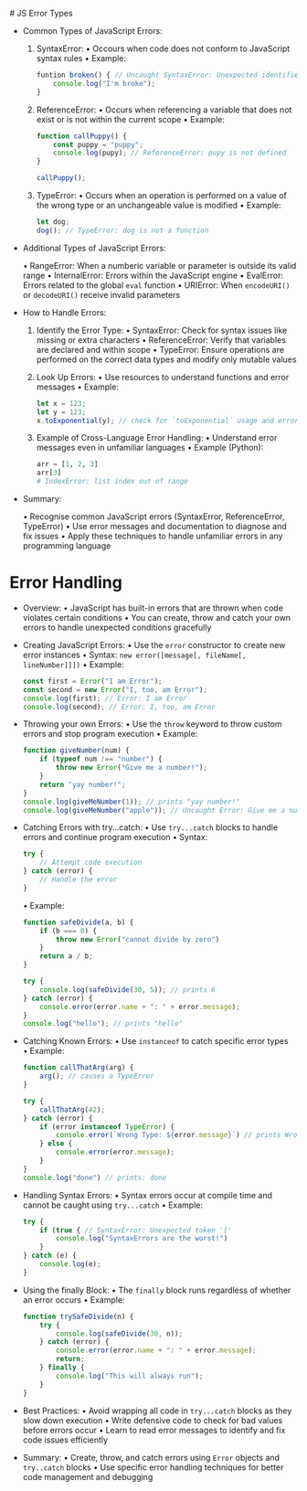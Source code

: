 # JS Error Types

* Common Types of JavaScript Errors:

    1. SyntaxError:
        • Occours when code does not conform to JavaScript syntax rules
        • Example:

        ```js
        funtion broken() { // Uncaught SyntaxError: Unexpected identifier
            console.log("I'm broke");
        }
        ```

    2. ReferenceError:
        • Occurs when referencing a variable that does not exist or is not within the current scope
        • Example:

        ```js
        function callPuppy() {
            const puppy = "puppy";
            console.log(pupy); // ReferenceError: pupy is not defined
        }

        callPuppy();
        ```

    3. TypeError:
        • Occurs when an operation is performed on a value of the wrong type or an unchangeable value is modified
        • Example:

        ```js
        let dog;
        dog(); // TypeError: dog is not a function
        ```

* Additional Types of JavaScript Errors:

    • RangeError: When a numberic variable or parameter is outside its valid range
    • InternalError: Errors within the JavaScript engine
    • EvalError: Errors related to the global `eval` function
    • URIError: When `encodeURI()` or `decodeURI()` receive invalid parameters


* How to Handle Errors:

    1. Identify the Error Type:
        • SyntaxError: Check for syntax issues like missing or extra characters
        • ReferenceError: Verify that variables are declared and within scope
        • TypeError: Ensure operations are performed on the correct data types and modify only mutable values

    2. Look Up Errors:
        • Use resources to understand functions and error messages
        • Example:

        ```js
        let x = 123;
        let y = 123;
        x.toExponential(y); // check for `toExponential` usage and error message
        ```

    3. Example of Cross-Language Error Handling:
        • Understand error messages even in unfamiliar languages
        • Example (Python):

        ```py
        arr = [1, 2, 3]
        arr[3]
        # IndexError: list index out of range
        ```

* Summary:

    • Recognise common JavaScript errors (SyntaxError, ReferenceError, TypeError)
    • Use error messages and documentation to diagnose and fix issues
    • Apply these techniques to handle unfamiliar errors in any programming language


# Error Handling

* Overview:
    • JavaScript has built-in errors that are thrown when code violates certain conditions
    • You can create, throw and catch your own errors to handle unexpected conditions gracefully

* Creating JavaScript Errors:
    • Use the `error` constructor to create new error instances
    • Syntax: `new error([message[, fileName[, lineNumber]]])`
    • Example:

    ```js
    const first = Error("I am Error");
    const second = new Error("I, too, am Error");
    console.log(first); // Error: I am Error
    console.log(second); // Error: I, too, am Error
    ```

* Throwing your own Errors:
    • Use the `throw` keyword to throw custom errors and stop program execution
    • Example:

    ```js
    function giveNumber(num) {
        if (typeof num !== "number") {
            throw new Error("Give me a number!");
        }
        return "yay number!";
    }
    console.log(giveMeNumber(1)); // prints "yay number!"
    console.log(giveMeNumber("apple")); // Uncaught Error: Give me a number!
    ```

* Catching Errors with try...catch:
    • Use `try...catch` blocks to handle errors and continue program execution
    • Syntax:

    ```js
    try {
        // Attempt code execution
    } catch (error) {
        // Handle the error
    }
    ```
    • Example:
    ```js
    function safeDivide(a, b) {
        if (b === 0) {
            throw new Error("cannot divide by zero")
        }
        return a / b;
    }

    try {
        console.log(safeDivide(30, 5)); // prints 6
    } catch (error) {
        console.error(error.name + ": " + error.message);
    }
    console.log("hello"); // prints "hello"
    ```

* Catching Known Errors:
    • Use `instanceof` to catch specific error types
    • Example:

    ```js
    function callThatArg(arg) {
        arg(); // causes a TypeError
    }

    try {
        callThatArg(42);
    } catch (error) {
        if (error instanceof TypeError) {
            console.error(`Wrong Type: ${error.message}`) // prints Wrong Type: arg is not a function
        } else {
            console.error(error.message);
        }
    }
    console.log("done") // prints: done
    ```

* Handling Syntax Errors:
    • Syntax errors occur at compile time and cannot be caught using `try...catch`
    • Example:

    ```js
    try {
        if (true { // SyntaxError: Unexpected token '{'
            console.log("SyntaxErrors are the worst!")
        }
    } catch (e) {
        console.log(e);
    }
    ```

* Using the finally Block:
    • The `finally` block runs regardless of whether an error occurs
    • Example:

    ```js
    function trySafeDivide(n) {
        try {
            console.log(safeDivide(30, n));
        } catch (error) {
            console.error(error.name + ": " + error.message);
            return;
        } finally {
            console.log("This will always run");
        }
    }
    ```

* Best Practices:
    • Avoid wrapping all code in `try...catch` blocks as they slow down execution
    • Write defensive code to check for bad values before errors occur
    • Learn to read error messages to identify and fix code issues efficiently

* Summary:
    • Create, throw, and catch errors using `Error` objects and `try..catch` blocks
    • Use specific error handling techniques for better code management and debugging
